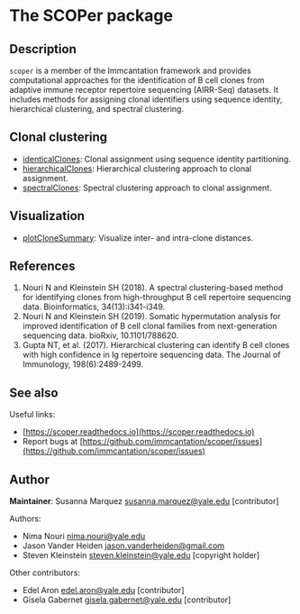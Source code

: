 # The SCOPer package

Description
--------------------

`scoper` is a member of the Immcantation framework and provides computational approaches 
for the identification of B cell clones from adaptive immune receptor repertoire sequencing 
(AIRR-Seq) datasets. It includes methods for assigning clonal identifiers using
sequence identity, hierarchical clustering, and spectral clustering.






Clonal clustering
-------------------




+ [identicalClones](identicalClones.md):  Clonal assignment using sequence identity partitioning.
+ [hierarchicalClones](hierarchicalClones.md):  Hierarchical clustering approach to clonal assignment.
+ [spectralClones](spectralClones.md):  Spectral clustering approach to clonal assignment.



Visualization
-------------------



+ [plotCloneSummary](plotCloneSummary.md):  Visualize inter- and intra-clone distances.



References
-------------------


1. Nouri N and Kleinstein SH (2018). A spectral clustering-based method for identifying clones
from high-throughput B cell repertoire sequencing data. Bioinformatics, 34(13):i341-i349.
1. Nouri N and Kleinstein SH (2019). Somatic hypermutation analysis for improved identification 
of B cell clonal families from next-generation sequencing data. bioRxiv, 10.1101/788620.
1.  Gupta NT, et al. (2017). Hierarchical clustering can identify B cell clones with high 
confidence in Ig repertoire sequencing data. The Journal of Immunology, 198(6):2489-2499.





See also
-------------------

Useful links:

+  [https://scoper.readthedocs.io](https://scoper.readthedocs.io)
+  Report bugs at [https://github.com/immcantation/scoper/issues](https://github.com/immcantation/scoper/issues)





Author
-------------------

**Maintainer**: Susanna Marquez [susanna.marquez@yale.edu](susanna.marquez@yale.edu) [contributor]

Authors:

+  Nima Nouri [nima.nouri@yale.edu](nima.nouri@yale.edu)
+  Jason Vander Heiden [jason.vanderheiden@gmail.com](jason.vanderheiden@gmail.com)
+  Steven Kleinstein [steven.kleinstein@yale.edu](steven.kleinstein@yale.edu) [copyright holder]


Other contributors:

+  Edel Aron [edel.aron@yale.edu](edel.aron@yale.edu) [contributor]
+  Gisela Gabernet [gisela.gabernet@yale.edu](gisela.gabernet@yale.edu) [contributor]





